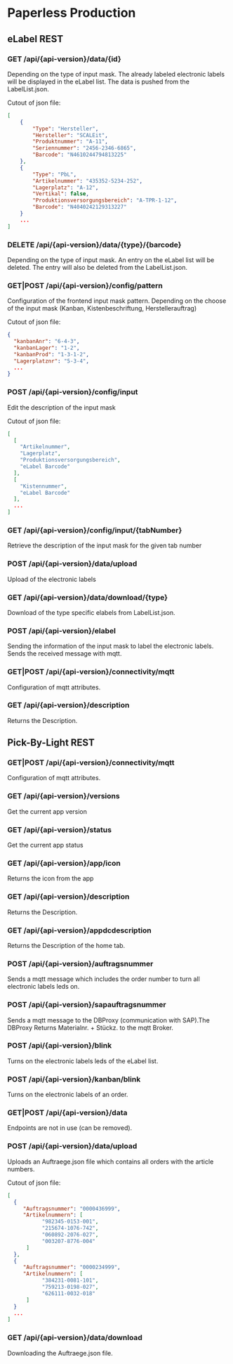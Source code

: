# Paperless Production

## eLabel REST

### GET /api/{api-version}/data/{id}
Depending on the type of input mask. The already labeled electronic labels will be displayed in the eLabel list. The data is pushed from the LabelList.json.

Cutout of json file:
```json
[
    {
        "Type": "Hersteller",
        "Hersteller": "SCALEit",
        "Produktnummer": "A-11",
        "Seriennummer": "2456-2346-6865",
        "Barcode": "N4610244794813225"
    },
    {
        "Type": "PbL",
        "Artikelnummer": "435352-5234-252",
        "Lagerplatz": "A-12",
        "Vertikal": false,
        "Produktionsversorgungsbereich": "A-TPR-1-12",
        "Barcode": "N4040242129313227"
    }
    ...
]
```

### DELETE /api/{api-version}/data/{type}/{barcode}
Depending on the type of input mask. An entry on the eLabel list will be deleted. The entry will also be deleted from the LabelList.json.

### GET|POST /api/{api-version}/config/pattern
Configuration of the frontend input mask pattern. Depending on the choose of the input mask (Kanban, Kistenbeschriftung, Herstellerauftrag) 

Cutout of json file:
```json
{
  "kanbanAnr": "6-4-3",
  "kanbanLager": "1-2",
  "kanbanProd": "1-3-1-2",
  "Lagerplatznr": "5-3-4",
  ...
}
```

### POST /api/{api-version}/config/input
Edit the description of the input mask

Cutout of json file:
```json
[
  [
    "Artikelnummer",
    "Lagerplatz",
    "Produktionsversorgungsbereich",
    "eLabel Barcode"
  ],
  [
    "Kistennummer",
    "eLabel Barcode"
  ],
  ...
]
```

### GET /api/{api-version}/config/input/{tabNumber}
Retrieve the description of the input mask for the given tab number

### POST /api/{api-version}/data/upload
Upload of the electronic labels

### GET /api/{api-version}/data/download/{type}
Download of the type specific elabels from LabelList.json.

### POST /api/{api-version}/elabel
Sending the information of the input mask to label the electronic labels. Sends the received message with mqtt.

### GET|POST /api/{api-version}/connectivity/mqtt
Configuration of mqtt attributes.

### GET /api/{api-version}/description
Returns the Description.

## Pick-By-Light REST

### GET|POST /api/{api-version}/connectivity/mqtt
Configuration of mqtt attributes.

### GET /api/{api-version}/versions
Get the current app version

### GET /api/{api-version}/status
Get the current app status

### GET /api/{api-version}/app/icon
Returns the icon from the app

### GET /api/{api-version}/description
Returns the Description.

### GET /api/{api-version}/appdcdescription
Returns the Description of the home tab.

### POST /api/{api-version}/auftragsnummer
Sends a mqtt message which includes the order number to turn all electronic labels leds on.

### POST /api/{api-version}/sapauftragsnummer
Sends a mqtt message to the DBProxy (communication with SAP).The DBProxy Returns Materialnr. + Stückz. to the mqtt Broker.

### POST /api/{api-version}/blink
Turns on the electronic labels leds of the eLabel list.

### POST /api/{api-version}/kanban/blink
Turns on the electronic labels of an order.

### GET|POST /api/{api-version}/data
Endpoints are not in use (can be removed). 

### POST /api/{api-version}/data/upload
Uploads an Auftraege.json file which contains all orders with the article numbers.

Cutout of json file:
```json
[
  {
     "Auftragsnummer": "0000436999",
     "Artikelnummern": [
           "982345-0153-001",
           "215674-1076-742",
           "060892-2076-027",
           "003207-8776-004"
      ]
  },
  {
     "Auftragsnummer": "0000234999",
     "Artikelnummern": [
           "384231-0081-101",
           "759213-0198-027",
           "626111-0032-018"
      ]
  }
  ...
]
```

### GET /api/{api-version}/data/download
Downloading the Auftraege.json file.